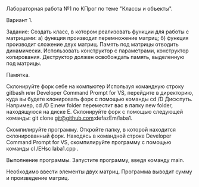 Лабораторная работа №1 по КПрог по теме "Классы и объекты".

Вариант 1.

Задание: Создать класс, в котором реализовать функции для работы с матрицами:
а) функция производит перемножение матриц;
б) функция производит сложение двух матриц.
Память под матрицы отводить динамически. Использовать конструктор с параметрами, конструктор копирования. Деструктор должен освобождать память, выделенную под матрицы.

Памятка.

Склонируйте форк себе на компьютер Используя командную строку gitbash или Developer Command Prompt for VS, перейдите в директорию, куда вы будете клонировать форк с помощью команды cd /D Диск:путь. Например, cd /D E:new folder переместит вас в папку new folder, находящуюся на диске E.
Склонируйте форк с помощью следующей команды: git clone git@github.com:defazEm/laba1.

Скомпилируйте программу. Откройте папку, в которой находится склонированный форк.
Находясь в командной строке Developer Command Prompt for VS, скомпилируйте программу с помощью команды cl /EHsc laba1.cpp .

Выполнение программы. Запустите программу, введя команду main.

Необходимо ввести элементы двух матриц. Программа выводит сумму и произведение матриц. 

